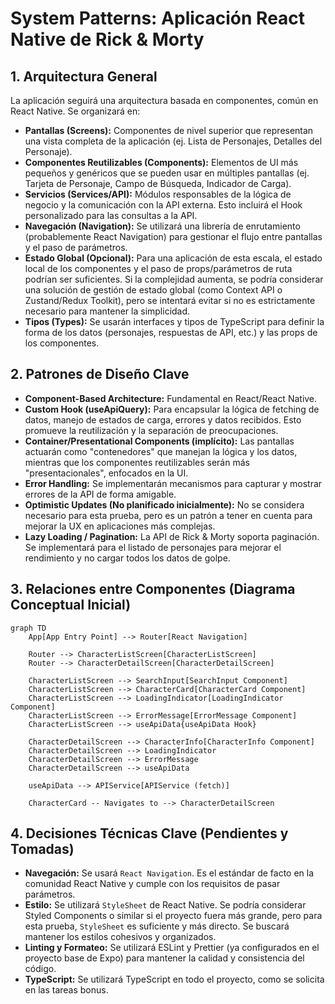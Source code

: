 # System Patterns: Aplicación React Native de Rick & Morty

## 1. Arquitectura General

La aplicación seguirá una arquitectura basada en componentes, común en React Native. Se organizará en:

- **Pantallas (Screens):** Componentes de nivel superior que representan una vista completa de la aplicación (ej. Lista de Personajes, Detalles del Personaje).
- **Componentes Reutilizables (Components):** Elementos de UI más pequeños y genéricos que se pueden usar en múltiples pantallas (ej. Tarjeta de Personaje, Campo de Búsqueda, Indicador de Carga).
- **Servicios (Services/API):** Módulos responsables de la lógica de negocio y la comunicación con la API externa. Esto incluirá el Hook personalizado para las consultas a la API.
- **Navegación (Navigation):** Se utilizará una librería de enrutamiento (probablemente React Navigation) para gestionar el flujo entre pantallas y el paso de parámetros.
- **Estado Global (Opcional):** Para una aplicación de esta escala, el estado local de los componentes y el paso de props/parámetros de ruta podrían ser suficientes. Si la complejidad aumenta, se podría considerar una solución de gestión de estado global (como Context API o Zustand/Redux Toolkit), pero se intentará evitar si no es estrictamente necesario para mantener la simplicidad.
- **Tipos (Types):** Se usarán interfaces y tipos de TypeScript para definir la forma de los datos (personajes, respuestas de API, etc.) y las props de los componentes.

## 2. Patrones de Diseño Clave

- **Component-Based Architecture:** Fundamental en React/React Native.
- **Custom Hook (useApiQuery):** Para encapsular la lógica de fetching de datos, manejo de estados de carga, errores y datos recibidos. Esto promueve la reutilización y la separación de preocupaciones.
- **Container/Presentational Components (implícito):** Las pantallas actuarán como "contenedores" que manejan la lógica y los datos, mientras que los componentes reutilizables serán más "presentacionales", enfocados en la UI.
- **Error Handling:** Se implementarán mecanismos para capturar y mostrar errores de la API de forma amigable.
- **Optimistic Updates (No planificado inicialmente):** No se considera necesario para esta prueba, pero es un patrón a tener en cuenta para mejorar la UX en aplicaciones más complejas.
- **Lazy Loading / Pagination:** La API de Rick & Morty soporta paginación. Se implementará para el listado de personajes para mejorar el rendimiento y no cargar todos los datos de golpe.

## 3. Relaciones entre Componentes (Diagrama Conceptual Inicial)

```mermaid
graph TD
    App[App Entry Point] --> Router[React Navigation]

    Router --> CharacterListScreen[CharacterListScreen]
    Router --> CharacterDetailScreen[CharacterDetailScreen]

    CharacterListScreen --> SearchInput[SearchInput Component]
    CharacterListScreen --> CharacterCard[CharacterCard Component]
    CharacterListScreen --> LoadingIndicator[LoadingIndicator Component]
    CharacterListScreen --> ErrorMessage[ErrorMessage Component]
    CharacterListScreen --> useApiData{useApiData Hook}

    CharacterDetailScreen --> CharacterInfo[CharacterInfo Component]
    CharacterDetailScreen --> LoadingIndicator
    CharacterDetailScreen --> ErrorMessage
    CharacterDetailScreen --> useApiData

    useApiData --> APIService[APIService (fetch)]

    CharacterCard -- Navigates to --> CharacterDetailScreen
```

## 4. Decisiones Técnicas Clave (Pendientes y Tomadas)

- **Navegación:** Se usará `React Navigation`. Es el estándar de facto en la comunidad React Native y cumple con los requisitos de pasar parámetros.
- **Estilo:** Se utilizará `StyleSheet` de React Native. Se podría considerar Styled Components o similar si el proyecto fuera más grande, pero para esta prueba, `StyleSheet` es suficiente y más directo. Se buscará mantener los estilos cohesivos y organizados.
- **Linting y Formateo:** Se utilizará ESLint y Prettier (ya configurados en el proyecto base de Expo) para mantener la calidad y consistencia del código.
- **TypeScript:** Se utilizará TypeScript en todo el proyecto, como se solicita en las tareas bonus.
